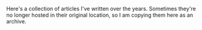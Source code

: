 Here's a collection of articles I've written over the years. Sometimes they're no longer hosted in their original location, so I am copying them here as an archive.